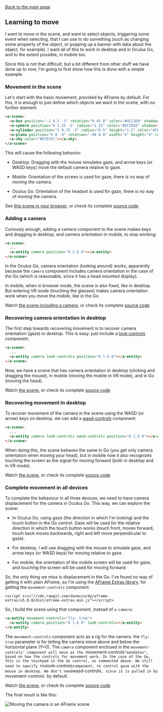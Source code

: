 
*[Back to the main page](../README.md)*

## Learning to move

I want to move in the scene, and want to select objects, triggering some event when selecting,
that I can use to do something (such as changing some propierty of the object,
or popping up a banner with data about the object, for example).
I want all of this to work in desktop and in Oculus Go,
and to the extent possible, in mobile too.

Since this is not that difficult, but a bit different from other stuff
we have done up to now, I'm going to first show how this is done with a simple example.

### Movement in the scene

Let's start with the basic movement, provided by  AFrame by default.
For this, it is enough to just define which objects we want in the scene,
with no further element:

```html
<a-scene>
  <a-box position="-1 0.5 -3" rotation="0 45 0" color="#4CC3D9" shadow></a-box>
  <a-sphere position="0 1.25 -5" radius="1.25" color="#EF2D5E" shadow></a-sphere>
  <a-cylinder position="1 0.75 -3" radius="0.5" height="1.5" color="#FFC65D" shadow></a-cylinder>
  <a-plane position="0 0 -4" rotation="-90 0 0" width="4" height="4" color="#7BC8A4" shadow></a-plane>
  <a-sky color="#ECECEC"></a-sky>
</a-scene>
```

This will cause the following behavior:

* Desktop: Dragging with the mouse simulates gaze,
and arrow keys (or WASD keys) move the default camera relative to gaze.

* Mobile: Orientation of the screen is used for gaze,
there is no way of moving the camera.

* Oculus Go: Orientation of the headset is used for gaze,
there is no way of moving the camera.

See [this scene in your browser](basic.html),
or check its complete [source code](https://github.com/jgbarah/aframe-playground/blob/master/interaction-01/basic.html)

### Adding a camera

Curiously enough, adding a camera component to the scene makes keys and dragging in desktop,
and camera orientation in mobile, to stop working:

```html
<a-scene>
  ...
  <a-entity camera position="0 1.6 0"></a-entity>
</a-scene>
```

In the Oculus Go, camera orientation (looking around) works,
apparently because the `camera` component includes camera orientation
in the case of the Go (which is reasonable,
since it has a head mounted display).

In mobile, when in browser mode, the scene is also fixed,
like in desktop. But entering VR mode (touching the glasses)
makes camera orientation work when you move the mobile,
like in the Go.

Watch [the scene including a camera](basic-camera.html),
or check its complete [source code](https://github.com/jgbarah/aframe-playground/blob/master/interaction-01/basic-camera.html)


### Recovering camera orientation in desktop

The first step towards recovering movement is to recover camera orientation (gaze)
in desktop. This is easy: just include a
[look-controls](https://aframe.io/docs/1.2.0/components/look-controls.html) component:

```html
<a-scene>
  ...
  <a-entity camera look-controls position="0 1.6 0"></a-entity>
</a-scene>
```

Now, we have a scene that has camera orientation in desktop (clicking and dragging the mouse),
in mobile (moving the mobile in VR mode), and in Go (moving the head).

Watch [the scene](moving-camera.html),
or check its complete [source code](https://github.com/jgbarah/aframe-playground/blob/master/interaction-01/moving-camera.html)

### Recovering movement in desktop

To recover movement of the camera in the scene using the WASD (or arrow)
keys on desktop, we can add a
[wasd-controls](https://aframe.io/docs/1.2.0/components/wasd-controls.html) component.

```html
<a-scene>
  ...
  <a-entity camera look-controls wasd-controls position="0 1.6 0"></a-entity>
</a-scene>
```

When doing this, the scene behaves the same in Go (you get only camera orientation
when moving your head), but in mobile now it also recognizes
touching the screen as the signal for moving forward
(both in desktop and in VR mode).

Watch [the scene](moving-camera-2.html),
or check its complete [source code](https://github.com/jgbarah/aframe-playground/blob/master/interaction-01/moving-camera-2.html)

### Complete movement in all devices

To complete the behaviour in all three devices, we need to have camera
displacement for the camera in Oculus Go. This way,
we can explore the scene:

* In Oculus Go, using gaze (the direction in which I'm looking)
and the touch button in the Go control. Gaze will be used for the relative
direction in which the touch button works (touch front, moves forward,
touch back moves backwards, right and left move perpendicular to gaze).

* For desktop, I will use dragging with the mouse to simulate gaze,
and arrow keys (or WASD keys) for moving relative to gaze.

* For mobile, the orientation of the mobile screen will be used for gaze,
and touching the screen will be used for moving forward.

So, the only thing we miss is displacement in the Go.
I've found no way of getting it with plain AFrame,
so I'm using the
[AFrame Extras library](https://github.com/donmccurdy/aframe-extras),
for getting the `movement-controls` component.

```
<script src="//cdn.rawgit.com/donmccurdy/aframe-extras/v5.0.0/dist/aframe-extras.min.js"></script>
```

So, I  build the scene using that component, instead of `a-camera`:

```html
<a-entity movement-controls="fly: true">
  <a-entity camera position="0 1.6 0" look-controls></a-entity>
</a-entity>
```

The `movement-controls` component acts as a rig for the camera.
the `fly: true` parameter is for letting the camera move above and below the
horizontal plane (Y=0).
The `camera` component enclosed in the `movement-controls' component
will move as the `movement-controls` "mandates", based on how the
controls for movement work. In the case of the Go, this is the touchpad
in the Go control, as commented above.
We still need to specify the `look-controls` component,
to control gaze with the mouse in desktop.
We don't need `wasd-controls`, since it is pulled in by
`movement-controls` by default.

Watch [the scene](moving-camera-3.html),
or check its complete [source code](https://github.com/jgbarah/aframe-playground/blob/master/interaction-01/moving-camera-3.html)

The final result is like this:

![Moving the camera in an AFrame scene](aframe-moving.gif)